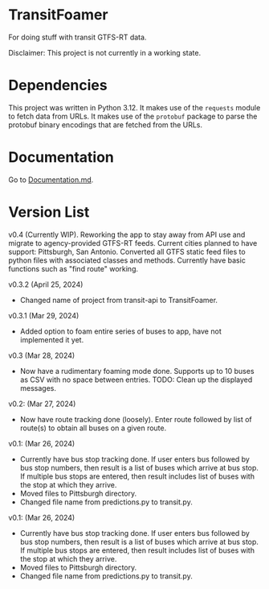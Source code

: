 # TransitFoamer
For doing stuff with transit GTFS-RT data. 

Disclaimer: This project is not currently in a working state. 

# Dependencies

This project was written in Python 3.12. It makes use of the `requests` module to 
fetch data from URLs. It makes use of the `protobuf` package to parse the protobuf
binary encodings that are fetched from the URLs. 

# Documentation

Go to [Documentation.md](Documentation).

# Version List

v0.4 (Currently WIP).
Reworking the app to stay away from API use and migrate to agency-provided GTFS-RT 
feeds. Current cities planned to have support: Pittsburgh, San Antonio. Converted 
all GTFS static feed files to python files with associated classes and methods. 
Currently have basic functions such as "find route" working. 

v0.3.2 (April 25, 2024)
- Changed name of project from transit-api to TransitFoamer.

v0.3.1 (Mar 29, 2024)
- Added option to foam entire series of buses to app, have not implemented it yet. 

v0.3 (Mar 28, 2024)
- Now have a rudimentary foaming mode done. Supports up to 10 buses as CSV with no
space between entries. TODO: Clean up the displayed messages.

v0.2: (Mar 27, 2024)
- Now have route tracking done (loosely). Enter route followed by list of route(s)
to obtain all buses on a given route. 

v0.1: (Mar 26, 2024)
- Currently have bus stop tracking done. If user enters bus followed by bus stop
numbers, then result is a list of buses which arrive at bus stop. If multiple bus
stops are entered, then result includes list of buses with the stop at which they
arrive.
- Moved files to Pittsburgh directory.
- Changed file name from predictions.py to transit.py.

v0.1: (Mar 26, 2024)
- Currently have bus stop tracking done. If user enters bus followed by bus stop
numbers, then result is a list of buses which arrive at bus stop. If multiple bus
stops are entered, then result includes list of buses with the stop at which they
arrive.
- Moved files to Pittsburgh directory.
- Changed file name from predictions.py to transit.py.